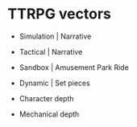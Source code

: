 # TTRPG vectors

* Simulation | Narrative
* Tactical | Narrative

* Sandbox | Amusement Park Ride
* Dynamic | Set pieces

* Character depth
* Mechanical depth
